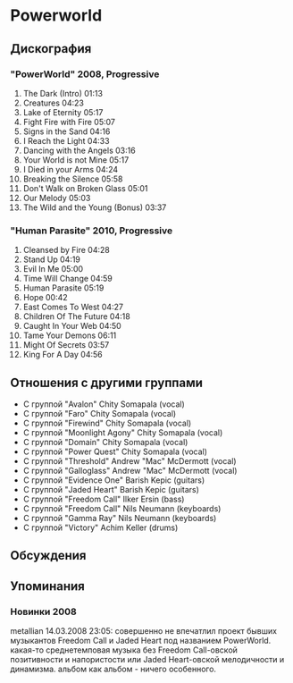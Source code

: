 # Powerworld



## Дискография

### "PowerWorld" 2008, Progressive

1. The Dark (Intro) 01:13  
2. Creatures 04:23
3. Lake of Eternity 05:17
4. Fight Fire with Fire 05:07
5. Signs in the Sand 04:16
6. I Reach the Light 04:33
7. Dancing with the Angels 03:16
8. Your World is not Mine 05:17
9. I Died in your Arms 04:24 
10. Breaking the Silence 05:58
11. Don't Walk on Broken Glass 05:01
12. Our Melody 05:03 
13. The Wild and the Young (Bonus) 03:37 

### "Human Parasite" 2010, Progressive

1. Cleansed by Fire 04:28  
2. Stand Up 04:19  
3. Evil In Me 05:00  
4. Time Will Change 04:59  
5. Human Parasite 05:19  
6. Hope 00:42  
7. East Comes To West 04:27  
8. Children Of The Future 04:18  
9. Caught In Your Web 04:50  
10. Tame Your Demons 06:11  
11. Might Of Secrets 03:57  
12. King For A Day 04:56 


## Отношения с другими группами

* C группой "Avalon" Chity Somapala (vocal)
* C группой "Faro" Chity Somapala (vocal)
* C группой "Firewind" Chity Somapala (vocal)
* C группой "Moonlight Agony" Chity Somapala (vocal)
* C группой "Domain" Chity Somapala (vocal)
* C группой "Power Quest" Chity Somapala (vocal)
* C группой "Threshold" Andrew "Mac" McDermott (vocal)
* C группой "Galloglass" Andrew "Mac" McDermott (vocal)
* C группой "Evidence One" Barish Kepic (guitars)
* C группой "Jaded Heart" Barish Kepic (guitars)
* C группой "Freedom Call" Ilker Ersin (bass)
* C группой "Freedom Call" Nils Neumann (keyboards)
* C группой "Gamma Ray" Nils Neumann (keyboards)
* C группой "Victory" Achim Keller (drums)

## Обсуждения


## Упоминания

### Новинки 2008

metallian 14.03.2008 23:05:
совершенно не впечатлил проект бывших музыкантов Freedom Call и Jaded Heart под названием PowerWorld. какая-то среднетемповая музыка без Freedom Call-овской позитивности и напористости или Jaded Heart-овской мелодичности и динамизма. альбом как альбом - ничего особенного.

